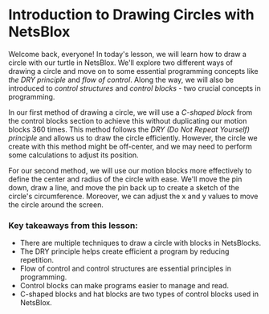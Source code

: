 # Introduction to Drawing Circles with NetsBlox

Welcome back, everyone! In today's lesson, we will learn how to draw a circle with our turtle in NetsBlox. We'll explore two different ways of drawing a circle and move on to some essential programming concepts like *the DRY principle* and *flow of control*. Along the way, we will also be introduced to *control structures* and *control blocks* - two crucial concepts in programming. 

In our first method of drawing a circle, we will use a *C-shaped block* from the control blocks section to achieve this without duplicating our motion blocks 360 times. This method follows the *DRY (Do Not Repeat Yourself) principle* and allows us to draw the circle efficiently. However, the circle we create with this method might be off-center, and we may need to perform some calculations to adjust its position.

For our second method, we will use our motion blocks more effectively to define the center and radius of the circle with ease. We'll move the pin down, draw a line, and move the pin back up to create a sketch of the circle's circumference. Moreover, we can adjust the x and y values to move the circle around the screen.

### Key takeaways from this lesson:
- There are multiple techniques to draw a circle with blocks in NetsBlocks.
- The DRY principle helps create efficient a program by reducing repetition.
- Flow of control and control structures are essential principles in programming.
- Control blocks can make programs easier to manage and read.
- C-shaped blocks and hat blocks are two types of control blocks used in NetsBlox.